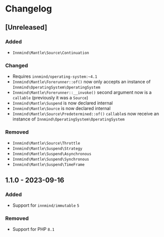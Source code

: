 # Changelog

## [Unreleased]

### Added

- `Innmind\Mantle\Source\Continuation`

### Changed

- Requires `innmind/operating-system:~4.1`
- `Innmind\Mantle\Forerunner::of()` now only accepts an instance of `Innmind\OperatingSystem\OperatingSystem`
- `Innmind\Mantle\Forerunner::__invoke()` second argument now is a `callable` (previously it was a `Source`)
- `Innmind\Mantle\Suspend` is now declared internal
- `Innmind\Mantle\Source` is now declared internal
- `Innmind\Mantle\Source\Predetermined::of()` `callable`s now receive an instance of `Innmind\OperatingSystem\OperatingSystem`

### Removed

- `Innmind\Mantle\Source\Throttle`
- `Innmind\Mantle\Suspend\Strategy`
- `Innmind\Mantle\Suspend\Asynchronous`
- `Innmind\Mantle\Suspend\Synchronous`
- `Innmind\Mantle\Suspend\TimeFrame`

## 1.1.0 - 2023-09-16

### Added

- Support for `innmind/immutable` `5`

### Removed

- Support for PHP `8.1`
